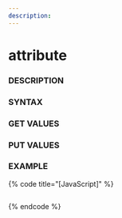 ```yaml
---
description: 
---
```


# attribute 

### DESCRIPTION

### SYNTAX

### GET VALUES

### PUT VALUES

### EXAMPLE

{% code title="\[JavaScript\]" %}
```markup

```
{% endcode %}

